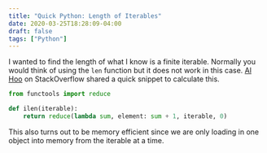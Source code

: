 ```yaml
---
title: "Quick Python: Length of Iterables"
date: 2020-03-25T18:28:09-04:00
draft: false
tags: ["Python"]
---
```


I wanted to find the length of what I know is a finite iterable. Normally you would think of using the `len` function but it does not work in this case. [Al Hoo](https://stackoverflow.com/a/44351664) on StackOverflow shared a quick snippet to calculate this.

```python
from functools import reduce

def ilen(iterable):
    return reduce(lambda sum, element: sum + 1, iterable, 0)
```

This also turns out to be memory efficient since we are only loading in one object into memory from the iterable at a time.